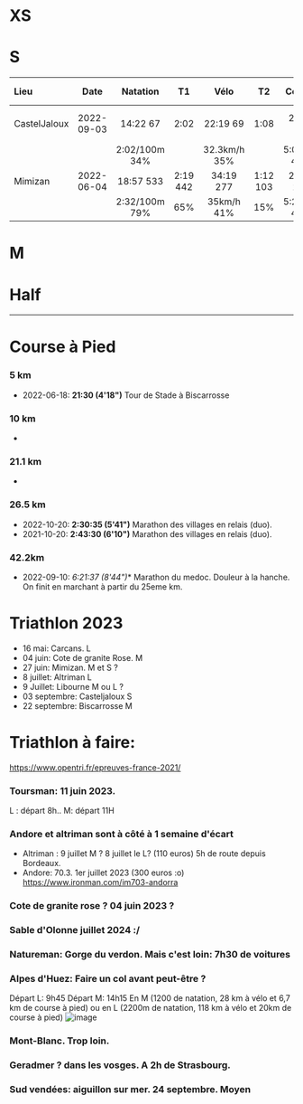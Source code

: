 # XS

# S

| Lieu  | Date          | Natation | T1   | Vélo   | T2   | Course | Temps total | Classement | Commentaires
| :---- |:-------------:|:-------:|:-----:|:-----:|:-----:|:-------:|:----------:|:----------:|:----------:|
| CastelJaloux |2022-09-03|14:22  67|2:02  |22:19 69|1:08 |26:06 98|1:04:43|80/197|S avec le parcours vélo raccourci|
| ||2:02/100m   34%| |32.3km/h 35%|| 5:01/km 49%||41%| 4eme groupe d'age MS2|
| Mimizan |2022-06-04|18:57  533|2:19  442|34:19 277|1:12  103|26:55 272|1:23:40|322/673|CLM avec les girondins :)|
| ||2:32/100m   79%| 65%|35km/h 41%|15%| 5:23/km 40%||48%||


# M

# Half


--- 
# Course à Pied

### 5 km
* 2022-06-18: **21:30 (4'18")** Tour de Stade à Biscarrosse

### 10 km
* 

### 21.1 km
* 

### 26.5 km
* 2022-10-20: **2:30:35 (5'41")** Marathon des villages en relais (duo).
* 2021-10-20: **2:43:30 (6'10")** Marathon des villages en relais (duo).

### 42.2km
* 2022-09-10: *6:21:37 (8'44")** Marathon du medoc. Douleur à la hanche. On finit en marchant à partir du 25eme km.

# Triathlon 2023

- 16 mai: Carcans. L
- 04 juin: Cote de granite Rose. M
- 27 juin: Mimizan. M et S ?
- 8 juillet: Altriman L
- 9 Juillet: Libourne M ou L ?
- 03 septembre: Casteljaloux S
- 22 septembre: Biscarrosse M

# Triathlon à faire:
https://www.opentri.fr/epreuves-france-2021/

### Toursman: 11 juin 2023.
L : départ 8h..
M: départ 11H

### Andore et altriman sont à côté à 1 semaine d'écart

* Altriman : 9 juillet M ? 8 juillet le L? (110 euros) 5h de route depuis Bordeaux.
* Andore: 70.3. 1er juillet 2023 (300 euros :o)
 https://www.ironman.com/im703-andorra
 

### Cote de granite rose ? 04 juin 2023 ?

### Sable d'Olonne juillet 2024 :/

### Natureman: Gorge du verdon. Mais c'est loin: 7h30 de voitures

### Alpes d'Huez: Faire un col avant peut-être ?
Départ L: 9h45
Départ M: 14h15
En M (1200 de natation, 28 km à vélo et 6,7 km de course à pied) ou en L (2200m de natation, 118 km à vélo et 20km de course à pied)
![image](https://user-images.githubusercontent.com/62252993/202399616-244a6557-bba8-4d04-b3d0-3acf0b7c45b9.png)

### Mont-Blanc. Trop loin.

### Geradmer ? dans les vosges. A 2h de Strasbourg.

### Sud vendées: aiguillon sur mer. 24 septembre. Moyen

